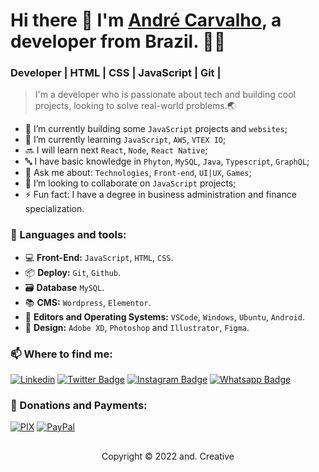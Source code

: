 # Hi there 👋 I'm [André Carvalho](https://github.com/andcreative), a developer from Brazil. 🧑‍💻 <br>
### Developer  |   HTML   |   CSS   |   JavaScript   |   Git   | 

> I'm a developer who is passionate about tech and building cool projects, looking to solve real-world problems.🌏

- 🔭 I’m currently building some `JavaScript` projects and `websites`;
- 🌱 I’m currently learning `JavaScript`, `AWS`, `VTEX IO`;
- 🔜 I will learn next `React`, `Node`, `React Native`;
- 🔤 I have basic knowledge in `Phyton`, `MySQL`, `Java`, `Typescript`, `GraphQL`;
- 💬 Ask me about: `Technologies`, `Front-end`, `UI|UX`, `Games`;
- 🤝 I’m looking to collaborate on `JavaScript` projects;
- ⚡ Fun fact: I have a degree in business administration and finance specialization. 

### 🚀 Languages and tools:

- 💻 <b>Front-End:</b> `JavaScript`, `HTML`, `CSS`. <br>
- 📦 <b>Deploy:</b> `Git`, `Github`. <br>
- 🗃 <b>Database</b> `MySQL`. <br>
- 📚 <b>CMS:</b> `Wordpress`, `Elementor`.<br>
- 📝 <b>Editors and Operating Systems:</b> `VSCode`, `Windows`, `Ubuntu`, `Android`.
- 🎨 <b>Design:</b> `Adobe XD`, `Photoshop` and `Illustrator`, `Figma`. <br>

### 📫 Where to find me:

[![Linkedin](https://img.shields.io/badge/LinkedIn-0077B5?style=for-the-badge&logo=linkedin&logoColor=white)](https://www.linkedin.com/in/andre-oliveira-de-carvalho/)
[![Twitter Badge](https://img.shields.io/badge/Twitter-1DA1F2?style=for-the-badge&logo=twitter&logoColor=white)](https://twitter.com/andredecarvalh0)
[![Instagram Badge](https://img.shields.io/badge/Instagram-E4405F?style=for-the-badge&logo=instagram&logoColor=white)](https://www.instagram.com/andcreativee/)
[![Whatsapp Badge](https://img.shields.io/badge/WhatsApp-25D366?style=for-the-badge&logo=whatsapp&logoColor=white)](https://wa.me/5524992147790?text=Ol%C3%A1!%20Let's%20work%20together?)

### 💸 Donations and Payments:

[![PIX](https://img.shields.io/badge/pix-30363D?style=for-the-badge&logo=PIX&logoColor=#008000)](https://drive.google.com/file/d/1gj-aE6lkyj7y-IdHOGwDF-Nmrm-i5CEm/view?usp=sharing)
[![PayPal](https://img.shields.io/badge/PayPal-00457C?style=for-the-badge&logo=paypal&logoColor=white)](https://www.paypal.com/donate/?business=4U2BGNTBMZDGU&no_recurring=0&item_name=Thanks%21&currency_code=BRL)

##

<p align="center">Copyright © 2022 and. Creative</p>
